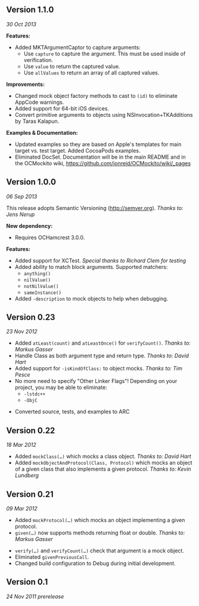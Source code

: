 Version 1.1.0
-------------
_30 Oct 2013_

**Features:**

- Added MKTArgumentCaptor to capture arguments:
  * Use `capture` to capture the argument. This must be used inside of
    verification.
  * Use `value` to return the captured value.
  * Use `allValues` to return an array of all captured values.

**Improvements:**

- Changed mock object factory methods to cast to `(id)` to eliminate AppCode warnings.
- Added support for 64-bit iOS devices.
- Convert primitive arguments to objects using NSInvocation+TKAdditions by Taras
  Kalapun.

**Examples & Documentation:**

- Updated examples so they are based on Apple's templates for main target vs. test target. Added
  CocoaPods examples.
- Eliminated DocSet. Documentation will be in the main README and in the OCMockito wiki,
  https://github.com/jonreid/OCMockito/wiki/_pages


Version 1.0.0
-------------
_06 Sep 2013_

This release adopts Semantic Versioning (http://semver.org). _Thanks to: Jens Nerup_

**New dependency:**

- Requires OCHamcrest 3.0.0.

**Features:**

- Added support for XCTest. _Special thanks to Richard Clem for testing_
- Added ability to match block arguments. Supported matchers:
  * `anything()`
  * `nilValue()`
  * `notNilValue()`
  * `sameInstance()`
- Added `-description` to mock objects to help when debugging.


Version 0.23
------------
_23 Nov 2012_

- Added `atLeast(count)` and `atLeastOnce()` for `verifyCount()`. _Thanks to: Markus Gasser_
- Handle Class as both argument type and return type. _Thanks to: David Hart_
- Added support for `-isKindOfClass:` to object mocks. _Thanks to: Tim Pesce_
- No more need to specify "Other Linker Flags"! Depending on your project, you may be able to
  eliminate:
  * `-lstdc++`
  * `-ObjC`
* Converted source, tests, and examples to ARC


Version 0.22
------------
_18 Mar 2012_

- Added `mockClass(…)` which mocks a class object. _Thanks to: David Hart_
- Added `mockObjectAndProtocol(Class, Protocol)` which mocks an object of a given class that also
  implements a given protocol. _Thanks to: Kevin Lundberg_


Version 0.21
------------
_09 Mar 2012_

- Added `mockProtocol(…)` which mocks an object implementing a given protocol.
- `given(…)` now supports methods returning float or double. _Thanks to: Markus Gasser_
* `verify(…)` and `verifyCount(…)` check that argument is a mock object.
* Eliminated `givenPreviousCall`.
* Changed build configuration to Debug during initial development.


Version 0.1
-----------
_24 Nov 2011 prerelease_
